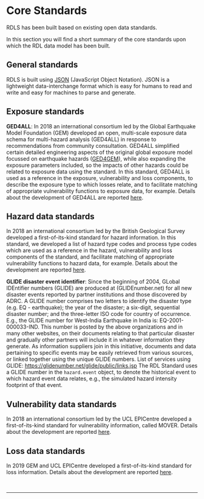 # Core Standards

RDLS has been built based on existing open data standards.

In this section you will find a short summary of the core standards upon which the RDL data model has been built.


## General standards
RDLS is built using [JSON](https://www.json.org/json-en.html) (JavaScript Object Notation). JSON is a lightweight data-interchange format which is easy for humans to read and write and easy for machines to parse and generate.


## Exposure standards

**GED4ALL**:
In 2018 an international consortium led by the Global Earthquake Model Foundation (GEM) developed an open, multi-scale exposure data schema for multi-hazard analysis (GED4ALL) in response to recommendations from community consultation. GED4ALL simplified certain detailed engineering aspects of the original global exposure model focussed on earthquake hazards ([GED4GEM](https://journals.sagepub.com/doi/10.1177/8755293020919429)), while also expanding the exposure parameters included, so the impacts of other hazards could be related to exposure data using the standard. In this standard, GED4ALL is used as a reference in the exposure, vulnerability and loss components, to describe the exposure type to which losses relate, and to facilitate matching of appropriate vulnerability functions to exposure data, for example. 
Details about the development of GED4ALL are reported [here](https://riskdatalibrary.org/resources).


## Hazard data standards
In 2018 an international consortium led by the British Geological Survey developed a first-of-its-kind standard for hazard information.
In this standard, we developed a list of hazard type codes and process type codes which are used as a reference in the hazard, vulnerability and loss components of the standard, and facilitate matching of appropriate vulnerability functions to hazard data, for example.
Details about the development are reported [here](https://riskdatalibrary.org/resources).

**GLIDE disaster event identifier**:
Since the beginning of 2004, GLobal IDEntifier numbers (GLIDE) are produced at (GLIDEnumber.net) for all new disaster events reported by partner institutions and those discovered by ADRC.
A GLIDE number comprises two letters to identify the disaster type (e.g. EQ - earthquake); the year of the disaster; a six-digit, sequential disaster number; and the three-letter ISO code for country of occurrence. E.g., the GLIDE number for West-India Earthquake in India is: EQ-2001-000033-IND. This number is posted by the above organizations and in many other websites, on their documents relating to that particular disaster and gradually other partners will include it in whatever information they generate. As information suppliers join in this initiative, documents and data pertaining to specific events may be easily retrieved from various sources, or linked together using the unique GLIDE numbers. List of services using GLIDE: https://glidenumber.net/glide/public/links.jsp
The RDL Standard uses a GLIDE number in the `hazard.event` object, to denote the historical event to which hazard event data relates, e.g., the simulated hazard intensity footprint of that event.

## Vulnerability data standards
In 2018 an international consortium led by the UCL EPICentre developed a first-of-its-kind standard for vulnerability information, called MOVER.
Details about the development are reported [here](https://riskdatalibrary.org/resources).


## Loss data standards
In 2019 GEM and UCL EPICentre developed a first-of-its-kind standard for loss information.
Details about the development are reported [here](https://riskdatalibrary.org/resources).


<br><hr>
